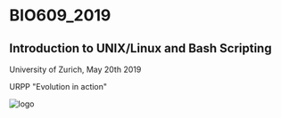 # BIO609_2019

## Introduction to UNIX/Linux and Bash Scripting

University of Zurich, May 20th 2019

URPP "Evolution in action"

![logo](https://github.com/carlalbc/BIO609_2019/blob/master/Logo_URPP_kl2.png)

